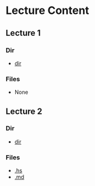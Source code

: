 # Lecture Content
## Lecture 1
### Dir
- [dir](haskell/lecs/lec1)
### Files
- None

## Lecture 2

### Dir
- [dir](haskell/lecs/lec2)
### Files
- [.hs](haskell/lecs/lec2/ex1.hs)
- [.md](haskell/lecs/lec2/README.MD)